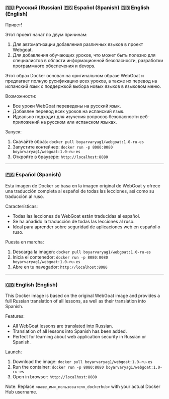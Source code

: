 ### 🇷🇺 Русский (Russian)  🇪🇸 Español (Spanish)  🇬🇧 English (English)

Привет!

Этот проект начат по двум причинам:
1. Для автоматизации добавления различных языков в проект Webgoat.  
2. Для добавления обучающих уроков, что может быть полезно для специалистов в области информационной безопасности, разработки программного обеспечения и devops.


Этот образ Docker основан на оригинальном образе WebGoat и предлагает полную русификацию всех уроков, а также их перевод на испанский язык с поддержкой выбора новых языков в языковом меню. 

Возможности:

* Все уроки WebGoat переведены на русский язык.
* Добавлен перевод всех уроков на испанский язык.
* Идеально подходит для изучения вопросов безопасности веб-приложений на русском или испанском языках.

Запуск:

1. Скачайте образ: `docker pull boyarvaryag1/webgoat:1.0-ru-es`
2. Запустите контейнер: `docker run -p 8080:8080 boyarvaryag1/webgoat:1.0-ru-es`
3. Откройте в браузере: `http://localhost:8080`

---

### 🇪🇸 Español (Spanish)

Esta imagen de Docker se basa en la imagen original de WebGoat y ofrece una traducción completa al español de todas las lecciones, así como su traducción al ruso.

Características:

* Todas las lecciones de WebGoat están traducidas al español.
* Se ha añadido la traducción de todas las lecciones al ruso.
* Ideal para aprender sobre seguridad de aplicaciones web en español o ruso.

Puesta en marcha:

1. Descarga la imagen: `docker pull boyarvaryag1/webgoat:1.0-ru-es`
2. Inicia el contenedor: `docker run -p 8080:8080 boyarvaryag1/webgoat:1.0-ru-es`
3. Abre en tu navegador: `http://localhost:8080`

---

### 🇬🇧 English (English)

This Docker image is based on the original WebGoat image and provides a full Russian translation of all lessons, as well as their translation into Spanish.

Features:

* All WebGoat lessons are translated into Russian.
* Translation of all lessons into Spanish has been added.
* Perfect for learning about web application security in Russian or Spanish.

Launch:

1. Download the image: `docker pull boyarvaryag1/webgoat:1.0-ru-es`
2. Run the container: `docker run -p 8080:8080 boyarvaryag1/webgoat:1.0-ru-es`
3. Open in browser: `http://localhost:8080`

Note: Replace `<ваше_имя_пользователя_dockerhub>` with your actual Docker Hub username.
